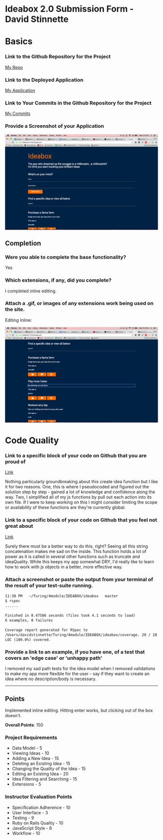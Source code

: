 # Ideabox 2.0 Submission Form - David Stinnette

# Basics

### Link to the Github Repository for the Project
[My Repo](https://github.com/dastinnette/idea-box2.0)

### Link to the Deployed Application
[My Application](https://ideabox2-0.herokuapp.com/)

### Link to Your Commits in the Github Repository for the Project
[My Commits](https://github.com/dastinnette/idea-box2.0/commits/master)

### Provide a Screenshot of your Application
![App Screenshot](images/david_stinnette_app_screenshot.png)

## Completion

### Were you able to complete the base functionality?

Yes

### Which extensions, if any, did you complete?

I completed inline editing.

### Attach a .gif, or images of any extensions work being used on the site.

Editing Inline:

![Extension Screenshot](images/david_stinnette_extension_screenshot.png)

# Code Quality

### Link to a specific block of your code on Github that you are proud of

[Link](https://github.com/dastinnette/idea-box2.0/blob/23688202a5c59053f9dbe215c64a927175a68dad/app/assets/javascripts/idea_post.js#L1-L21)

Nothing particularly groundbreaking about this create idea function but I like it for two reasons. One, this is where I pseudocoded and figured out the solution step by step - gained a lot of knowledge and confidence along the way. Two, I simplified all of my js functions by pull out each action into its own file. If I were to keep working on this I might consider limiting the scope or availability of these functions are they're currently global.

### Link to a specific block of your code on Github that you feel not great about

[Link](https://github.com/dastinnette/idea-box2.0/blob/23688202a5c59053f9dbe215c64a927175a68dad/app/assets/javascripts/idea_index.js#L1-L19)

Surely there must be a better way to do this, right? Seeing all this string concatenation makes me sad on the inside. This function holds a lot of power as it is called in several other functions such as truncate and ideaQuality. While this keeps my app somewhat DRY, I'd really like to learn how to work with js objects in a better, more effective way.

### Attach a screenshot or paste the output from your terminal of the result of your test-suite running.

```
11:30 PM   ~/Turing/4module/IDEABOX/ideabox   master
$ rspec
......

Finished in 0.47586 seconds (files took 4.1 seconds to load)
6 examples, 0 failures

Coverage report generated for RSpec to /Users/davidstinnette/Turing/4module/IDEABOX/ideabox/coverage. 20 / 20 LOC (100.0%) covered.
```

### Provide a link to an example, if you have one, of a test that covers an 'edge case' or 'unhappy path'

I removed my sad path tests for the idea model when I removed validations to make my app more flexible for the user - say if they want to create an idea where no description/body is necessary. 


---

## Points

Implemented inline editing. Hitting enter works, but clicking out of the box doesn't.

**Overall Points**: 150

### Project Requirements

* Data Model - 5
* Viewing Ideas - 10
* Adding a New Idea - 15
* Deleting an Existing Idea - 15
* Changing the Quality of the Idea - 15
* Editing an Existing Idea - 20
* Idea Filtering and Searching - 15
* Extensions - 5 


### Instructor Evaluation Points

* Specification Adherence - 10
* User Interface - 3
* Testing - 9
* Ruby on Rails Quality - 10
* JavaScript Style - 8
* Workflow - 10
